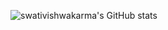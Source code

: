 ![swativishwakarma's GitHub stats](https://github-readme-stats.vercel.app/api?username=swativishwakarma&show_icons=true&theme=radical)
